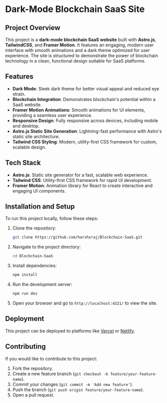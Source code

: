 # Dark-Mode Blockchain SaaS Site

## Project Overview

This project is a **dark-mode blockchain SaaS website** built with **Astro.js**, **TailwindCSS**, and **Framer Motion**. It features an engaging, modern user interface with smooth animations and a dark theme optimized for user experience. The site is structured to demonstrate the power of blockchain technology in a clean, functional design suitable for SaaS platforms.

## Features

- **Dark Mode**: Sleek dark theme for better visual appeal and reduced eye strain.
- **Blockchain Integration**: Demonstrates blockchain's potential within a SaaS website.
- **Framer Motion Animations**: Smooth animations for UI elements, providing a seamless user experience.
- **Responsive Design**: Fully responsive across devices, including mobile and desktop.
- **Astro.js Static Site Generation**: Lightning-fast performance with Astro's static site architecture.
- **Tailwind CSS Styling**: Modern, utility-first CSS framework for custom, scalable design.

## Tech Stack

- **Astro.js**: Static site generator for a fast, scalable web experience.
- **Tailwind CSS**: Utility-first CSS framework for rapid UI development.
- **Framer Motion**: Animation library for React to create interactive and engaging UI components.

## Installation and Setup

To run this project locally, follow these steps:

1. Clone the repository:

   ```bash
   git clone https://github.com/harshxraj/Blockchain-SaaS.git
   ```

2. Navigate to the project directory:

   ```bash
   cd Blockchain-SaaS
   ```

3. Install dependencies:

   ```bash
   npm install
   ```

4. Run the development server:

   ```bash
   npm run dev
   ```

5. Open your browser and go to `http://localhost:4321/` to view the site.

## Deployment

This project can be deployed to platforms like [Vercel](https://vercel.com/) or [Netlify](https://www.netlify.com/).

## Contributing

If you would like to contribute to this project:

1. Fork the repository.
2. Create a new feature branch (`git checkout -b feature/your-feature-name`).
3. Commit your changes (`git commit -m 'Add new feature'`).
4. Push the branch (`git push origin feature/your-feature-name`).
5. Open a pull request.
